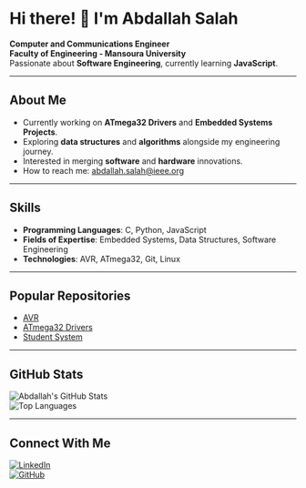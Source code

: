# Hi there! 👋 I'm Abdallah Salah  

**Computer and Communications Engineer**  
**Faculty of Engineering - Mansoura University**  
Passionate about **Software Engineering**, currently learning **JavaScript**.

---

## About Me  
- Currently working on **ATmega32 Drivers** and **Embedded Systems Projects**.  
- Exploring **data structures** and **algorithms** alongside my engineering journey.  
- Interested in merging **software** and **hardware** innovations.  
- How to reach me: [abdallah.salah@ieee.org](mailto:abdallah.salah@ieee.org)  

---

##  Skills  
- **Programming Languages**: C, Python, JavaScript  
- **Fields of Expertise**: Embedded Systems, Data Structures, Software Engineering  
- **Technologies**: AVR, ATmega32, Git, Linux  

---

## Popular Repositories  
- [AVR](https://github.com/abdalahsalah/AVR)  
- [ATmega32 Drivers](https://github.com/abdalahsalah/ATmega32-Drivers)  
- [Student System](https://github.com/abdalahsalah/student-system)  

---

##  GitHub Stats  

![Abdallah's GitHub Stats](https://github-readme-stats.vercel.app/api?username=abdalahsalah&show_icons=true&theme=radical)  
![Top Languages](https://github-readme-stats.vercel.app/api/top-langs/?username=abdalahsalah&layout=compact&theme=radical)

---

##  Connect With Me  

[![LinkedIn](https://img.shields.io/badge/LinkedIn-0077B5?style=for-the-badge&logo=linkedin&logoColor=white)](https://www.linkedin.com/in/abdalah-elbadry-5368b2276/)  
[![GitHub](https://img.shields.io/badge/GitHub-181717?style=for-the-badge&logo=github&logoColor=white)](https://github.com/abdalahsalah)
